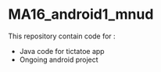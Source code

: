 # MA16_android1_mnud
This repository contain code for  :
- Java code for  tictatoe  app
- Ongoing android project 
